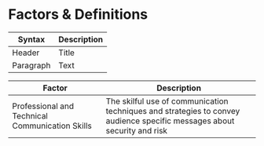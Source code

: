 # Factors & Definitions #

| Syntax | Description |
| ----------- | ----------- |
| Header | Title |
| Paragraph | Text |


 |Factor                            | Description                                          |
 |----------------------------------|------------------------------------------------------|
 |Professional and Technical Communication Skills | The skilful use of communication techniques and strategies to convey audience specific messages about security and risk|


